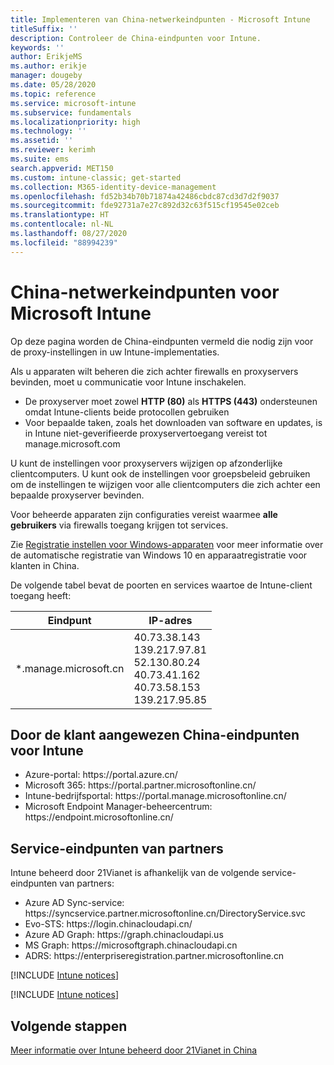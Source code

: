```yaml
---
title: Implementeren van China-netwerkeindpunten - Microsoft Intune
titleSuffix: ''
description: Controleer de China-eindpunten voor Intune.
keywords: ''
author: ErikjeMS
ms.author: erikje
manager: dougeby
ms.date: 05/28/2020
ms.topic: reference
ms.service: microsoft-intune
ms.subservice: fundamentals
ms.localizationpriority: high
ms.technology: ''
ms.assetid: ''
ms.reviewer: kerimh
ms.suite: ems
search.appverid: MET150
ms.custom: intune-classic; get-started
ms.collection: M365-identity-device-management
ms.openlocfilehash: fd52b34b70b71874a42486cbdc87cd3d7d2f9037
ms.sourcegitcommit: fde92731a7e27c892d32c63f515cf19545e02ceb
ms.translationtype: HT
ms.contentlocale: nl-NL
ms.lasthandoff: 08/27/2020
ms.locfileid: "88994239"
---
```

# <a name="china-endpoints-for-microsoft-intune"></a>China-netwerkeindpunten voor Microsoft Intune

Op deze pagina worden de China-eindpunten vermeld die nodig zijn voor de proxy-instellingen in uw Intune-implementaties.

Als u apparaten wilt beheren die zich achter firewalls en proxyservers bevinden, moet u communicatie voor Intune inschakelen.

- De proxyserver moet zowel **HTTP (80)** als **HTTPS (443)** ondersteunen omdat Intune-clients beide protocollen gebruiken
- Voor bepaalde taken, zoals het downloaden van software en updates, is in Intune niet-geverifieerde proxyservertoegang vereist tot manage.microsoft.com

U kunt de instellingen voor proxyservers wijzigen op afzonderlijke clientcomputers. U kunt ook de instellingen voor groepsbeleid gebruiken om de instellingen te wijzigen voor alle clientcomputers die zich achter een bepaalde proxyserver bevinden.

Voor beheerde apparaten zijn configuraties vereist waarmee **alle gebruikers** via firewalls toegang krijgen tot services.

Zie [Registratie instellen voor Windows-apparaten](../enrollment/windows-enroll.md#windows-10-auto-enrollment-and-device-registration) voor meer informatie over de automatische registratie van Windows 10 en apparaatregistratie voor klanten in China.

De volgende tabel bevat de poorten en services waartoe de Intune-client toegang heeft:

|**Eindpunt**|**IP-adres**|
|---------------------|-----------|
|*.manage.microsoft.cn | 40.73.38.143<br>139.217.97.81<br>52.130.80.24<br>40.73.41.162<br>40.73.58.153<br>139.217.95.85 |


## <a name="intune-customer-designated-endpoints-in-china"></a>Door de klant aangewezen China-eindpunten voor Intune
- Azure-portal: https:\//portal.azure.cn/
- Microsoft 365: https:\//portal.partner.microsoftonline.cn/
- Intune-bedrijfsportal: https:\//portal.manage.microsoftonline.cn/
- Microsoft Endpoint Manager-beheercentrum: https:\//endpoint.microsoftonline.cn/


## <a name="partner-service-endpoints"></a>Service-eindpunten van partners

Intune beheerd door 21Vianet is afhankelijk van de volgende service-eindpunten van partners:
- Azure AD Sync-service: https:\//syncservice.partner.microsoftonline.cn/DirectoryService.svc
- Evo-STS: https:\//login.chinacloudapi.cn/
- Azure AD Graph: https:\//graph.chinacloudapi.us
- MS Graph: https:\//microsoftgraph.chinacloudapi.cn
- ADRS: https:\//enterpriseregistration.partner.microsoftonline.cn

[!INCLUDE [Intune notices](../includes/windows-push-notification-services.md)]

[!INCLUDE [Intune notices](../includes/apple-device-network-information.md)]

## <a name="next-steps"></a>Volgende stappen
[Meer informatie over Intune beheerd door 21Vianet in China](china.md)

